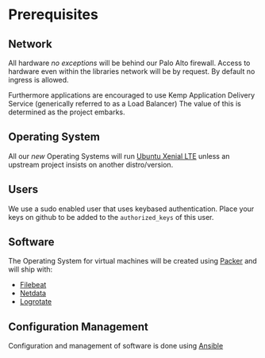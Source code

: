 # Prerequisites

## Network

All hardware *no exceptions* will be behind our Palo Alto firewall. Access to
hardware even within the libraries network will be by request. By default no
ingress is allowed.

Furthermore applications are encouraged to use Kemp Application Delivery Service
(generically referred to as a Load Balancer) The value of this is determined as
the project embarks.

## Operating System

All our *new* Operating Systems will run [Ubuntu Xenial
LTE](http://releases.ubuntu.com/16.04/) unless an upstream project insists on another distro/version.

## Users

We use a sudo enabled user that uses keybased authentication. Place your keys on github to be added to the `authorized_keys` of this user.

## Software

The Operating System for virtual machines will be created using
[Packer](https://github.com/pulibrary/vmimages) and will ship with:

* [Filebeat](https://www.elastic.co/products/beats/filebeat)
* [Netdata](http://netdata.firehol.org)
* [Logrotate](https://packages.ubuntu.com/xenial/logrotate)
## Configuration Management

Configuration and management of software is done using [Ansible](ansible.md)